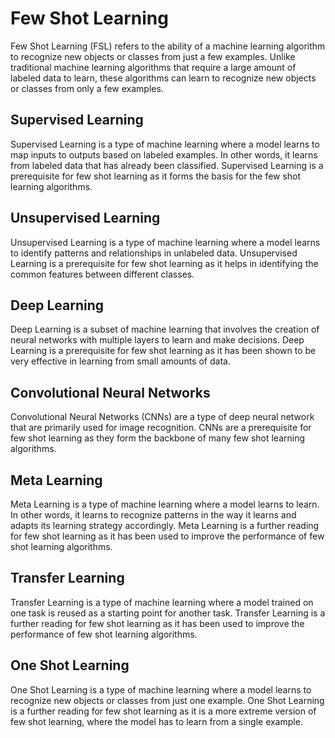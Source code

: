 # Few Shot Learning

Few Shot Learning (FSL) refers to the ability of a machine learning algorithm to recognize new objects or classes from just a few examples. Unlike traditional machine learning algorithms that require a large amount of labeled data to learn, these algorithms can learn to recognize new objects or classes from only a few examples.

## Supervised Learning

Supervised Learning is a type of machine learning where a model learns to map inputs to outputs based on labeled examples. In other words, it learns from labeled data that has already been classified. Supervised Learning is a prerequisite for few shot learning as it forms the basis for the few shot learning algorithms.

## Unsupervised Learning

Unsupervised Learning is a type of machine learning where a model learns to identify patterns and relationships in unlabeled data. Unsupervised Learning is a prerequisite for few shot learning as it helps in identifying the common features between different classes.

## Deep Learning

Deep Learning is a subset of machine learning that involves the creation of neural networks with multiple layers to learn and make decisions. Deep Learning is a prerequisite for few shot learning as it has been shown to be very effective in learning from small amounts of data.

## Convolutional Neural Networks

Convolutional Neural Networks (CNNs) are a type of deep neural network that are primarily used for image recognition. CNNs are a prerequisite for few shot learning as they form the backbone of many few shot learning algorithms.

## Meta Learning

Meta Learning is a type of machine learning where a model learns to learn. In other words, it learns to recognize patterns in the way it learns and adapts its learning strategy accordingly. Meta Learning is a further reading for few shot learning as it has been used to improve the performance of few shot learning algorithms.

## Transfer Learning

Transfer Learning is a type of machine learning where a model trained on one task is reused as a starting point for another task. Transfer Learning is a further reading for few shot learning as it has been used to improve the performance of few shot learning algorithms.

## One Shot Learning

One Shot Learning is a type of machine learning where a model learns to recognize new objects or classes from just one example. One Shot Learning is a further reading for few shot learning as it is a more extreme version of few shot learning, where the model has to learn from a single example.
